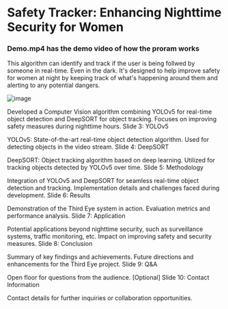 # Safety Tracker: Enhancing Nighttime Security for Women

### Demo.mp4 has the demo video of how the proram works

This algorithm can identify and track if the user is being follwed by someone in real-time. Even in the dark. It's designed to help improve safety for women at night by keeping track of what's happening around them and alerting to any potential dangers.

![image](https://github.com/amqsabnur/Safety-Tracking-with-artificial-intelligence/assets/36308612/61a2eb84-2bc5-4d9f-8f80-28475b44f348)

Developed a Computer Vision algorithm combining YOLOv5 for real-time object detection and DeepSORT for object tracking.
Focuses on improving safety measures during nighttime hours.
Slide 3: YOLOv5

YOLOv5: State-of-the-art real-time object detection algorithm.
Used for detecting objects in the video stream.
Slide 4: DeepSORT

DeepSORT: Object tracking algorithm based on deep learning.
Utilized for tracking objects detected by YOLOv5 over time.
Slide 5: Methodology

Integration of YOLOv5 and DeepSORT for seamless real-time object detection and tracking.
Implementation details and challenges faced during development.
Slide 6: Results

Demonstration of the Third Eye system in action.
Evaluation metrics and performance analysis.
Slide 7: Application

Potential applications beyond nighttime security, such as surveillance systems, traffic monitoring, etc.
Impact on improving safety and security measures.
Slide 8: Conclusion

Summary of key findings and achievements.
Future directions and enhancements for the Third Eye project.
Slide 9: Q&A

Open floor for questions from the audience.
[Optional] Slide 10: Contact Information

Contact details for further inquiries or collaboration opportunities.
